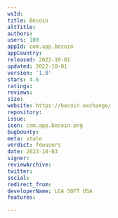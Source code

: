 ```yaml
---
wsId: 
title: Becoin
altTitle: 
authors: 
users: 100
appId: com.app.becoin
appCountry: 
released: 2022-10-01
updated: 2022-10-01
version: '1.0'
stars: 4.6
ratings: 
reviews: 
size: 
website: https://becoin.exchange/
repository: 
issue: 
icon: com.app.becoin.png
bugbounty: 
meta: stale
verdict: fewusers
date: 2023-10-03
signer: 
reviewArchive: 
twitter: 
social: 
redirect_from: 
developerName: LGA SOFT USA
features: 

---
```


